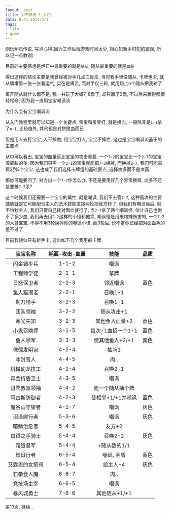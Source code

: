 ```yaml
---
layout: post
title: 炉石传说-1(入门)
date: 8:41 2014/4/1
tags:
- life
- game
---
```


刚玩炉石传说, 写点心得(因为工作后玩游戏时间太少, 担心犯新手时犯的错误, 所以记一点教训)

目前的主要感想是炉石中最重要的就是`随从`, 随从最重要的就是`血量`

得出这样的结论主要是我曾经被对手几点血反杀, 当时我手里没随从, 卡牌也少, 就从牌堆里一张一张看运气, 实在是痛苦, 而对手仅三轮, 就用场上n个随从把我轮了

离开随从就什么都不是, 我一共玩了大概7, 8盘了, 却只赢了3盘, 不过后来赢得都很轻松:smile:, 因为我一直用宝宝嘲讽流

为什么会有宝宝嘲讽流

从入门教程里就可以知道一个关键点, 宝宝和宝宝打, 就是换血, 一般除非是`1-1`杀了`n-1`, 比较值外, 其他都是对拼换血而已

但是用人去打宝宝, 人不掉血; 用宝宝打人, 宝宝不掉血. 这也是宝宝嘲讽流基于的主要点

从中可以看出, 宝宝的血量远比宝宝的攻击重要, 一个`7-2`的宝宝比一个`2-7`的宝宝没威胁的多, 因为我们只需一个`2-1`的宝宝就能把`7-2`换掉, 而换掉`2-7`, 我们可能需要2到3个宝宝. 这也成了我们选择卡牌组的基础要点, 选择血多而不是攻高

那你可能要问了, 对方出一个`7-7`你怎么办, 不还是要用好几个宝宝换嘛, 血多不还是要被`7-7`杀?

这个时候我们还需要一个宝宝的属性, 就是嘲讽, 我们不去管`7-7`, 这种高攻的主要威胁就是它可能配合主人的法术技能直接两轮把我方秒了, 但我们有嘲讽怪后, 就不怕秒主人, 我们只管自己耗对面血就行了, 当`7-7`杀了两个嘲讽怪, 估计自己也剩不了多少血, 我们再去用`2-2`这样的小怪和他换, 嘲讽怪是用来均摊伤害的, 一个`7-7`的大哥宝宝, 不得不用3轮换掉你的嘲讽小怪, 而3轮后, 说不定你已经把对面血耗的差不过了

目前我貌似只有新手卡, 选出如下几个我用的卡牌

宝宝名称 | 耗蓝-攻击-血量 | 技能 | 品质
:---: | :---: | :---: | :---:
闪金镇步兵 | 1-1-2 | 嘲讽
工程师学徒 | 2-1-1 | 拿牌
日怒保卫者 | 2-2-3 | 邻近嘲讽 | 蓝色
鱼人猎潮者 | 2-2-1 | 召唤1-1
剃刀猎手 | 3-2-3 | 召唤1-1
团队领袖 | 3-2-2 | 随从攻击+1
寒光先知 | 3-2-3 | 其他鱼人血量+2 | 蓝色
小鬼召唤师 | 3-1-5 | 每次-1血招一个1-1 | 蓝色
鱼人领军 | 3-3-3 | 使其他鱼人+2/+1 | 紫色
侏儒发明家 | 4-2-4 | 抽牌1
冰封雪人 | 4-4-5 | 肉..
机械幼龙技工 | 4-2-4 | 召唤2-1
森金持盾卫士 | 4-3-5 | 嘲讽
诅咒教派领袖 | 4-4-2 | 死一个随从抽个牌
阿古斯防御者 | 4-2-3 | 使相邻+1/+1并嘲讽 | 蓝色
魔谷山守望者 | 4-1-7 | 嘲讽 | 灰色
沼泽爬行者 | 5-3-6 | 嘲讽 | 灰色
暗鳞治愈者 | 5-4-5 | 友方+2
白银之手骑士 | 5-4-4 | 召唤2-2 | 灰色
霜狼督军 | 5-4-4 | +随从数的1/1
烈日行者 | 6-5-4 | 嘲讽, 圣盾 | 蓝色
艾露恩的女祭司 | 6-5-4 | 给主人+4 | 灰色
石拳食人魔 | 6-6-7 | 肉..
竞技场主宰 | 6-6-5 | 嘲讽
暴风城勇士 | 7-6-6 | 其他随从+1/+1



第13页, 待续...
